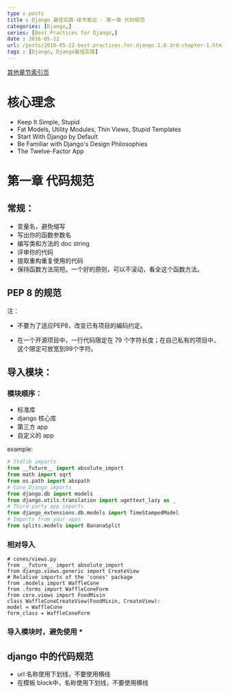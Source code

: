 ```yaml
---
type : posts
title : Django 最佳实践-读书笔记 - 第一章 代码规范 
categories: [Django,] 
series: [Best Practices for Django,]
date : 2016-05-22
url: /posts/2016-05-22-best.practices.for.django.1.8.3rd-chapter-1.html 
tags : [Django, Django最佳实践]
---
```


[其他章节索引页](2016-05-22-Best.Practices.for.Django.1.8.3rd-Index.html)

# 核心理念

- Keep It Simple, Stupid
- Fat Models, Utility Modules, Thin Views, Stupid Templates
- Start With Django by Default
- Be Familiar with Django's Design Philosophies
- The Twelve-Factor App
<!-- more -->
# 第一章 代码规范

## 常规：

- 变量名，避免缩写
- 写出你的函数参数名
- 编写类和方法的 doc string 
- 评审你的代码
- 提取重构重复使用的代码
- 保持函数方法简短。一个好的原则，可以不滚动，看全这个函数方法。

## PEP 8 的规范

注：
 - 不要为了适应PEP8，改变已有项目的编码约定。

 - 在一个开源项目中，一行代码限定在 79 个字符长度；在自己私有的项目中，这个限定可放宽到99个字符。

## 导入模块：


### 模块顺序：

- 标准库
- django 核心库
- 第三方 app 
- 自定义的 app

example:

```python
# Stdlib imports
from __future__ import absolute_import
from math import sqrt
from os.path import abspath
# Core Django imports
from django.db import models
from django.utils.translation import ugettext_lazy as _
# Third-party app imports
from django_extensions.db.models import TimeStampedModel
# Imports from your apps
from splits.models import BananaSplit
```

### 相对导入

```
# cones/views.py
from __future__ import absolute_import
from django.views.generic import CreateView
# Relative imports of the 'cones' package
from .models import WaffleCone
from .forms import WaffleConeForm
from core.views import FoodMixin
class WaffleConeCreateView(FoodMixin, CreateView):
model = WaffleCone
form_class = WaffleConeForm
```

### 导入模块时，避免使用 * 


## django 中的代码规范

- url 名称使用下划线，不要使用横线
- 在模板 block中，名称使用下划线，不要使用横线

